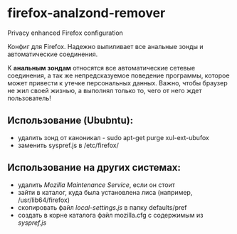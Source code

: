# firefox-analzond-remover
Privacy enhanced Firefox configuration

Конфиг для Firefox. Надежно выпиливает все анальные зонды и автоматические соединения.

К **анальным зондам** относятся все автоматические сетевые соединения, а так же непредсказуемое поведение программы, которое может привести к утечке персональных данных. Важно, чтобы браузер не жил своей жизнью, а выполнял только то, чего от него ждет пользователь!

## Использование (Ububntu):

- удалить зонд от каноникал - sudo apt-get purge xul-ext-ubufox
- заменить syspref.js в /etc/firefox/

## Использование на других системах:

- удалить *Mozilla Maintenance Service*, если он стоит
- зайти в каталог, куда была установлена лиса (например, /usr/lib64/firefox)
- скопировать файл *local-settings.js* в папку defaults/pref
- создать в корне каталога файл mozilla.cfg с содержимым из *syspref.js*
